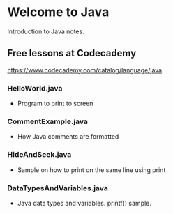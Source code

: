 # Welcome to Java
Introduction to Java notes.  

## Free lessons at Codecademy
https://www.codecademy.com/catalog/language/java

### HelloWorld.java
- Program to print to screen

### CommentExample.java
- How Java comments are formatted

### HideAndSeek.java
- Sample on how to print on the same line using print

### DataTypesAndVariables.java
- Java data types and variables. printf() sample.